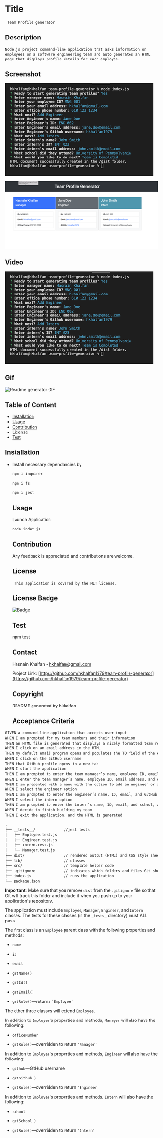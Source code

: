
     
   # Title
     Team Profile generator

   ## Description
    Node.js project command-line application that asks information on employees on a software engineering team and auto generates an HTML page that displays profile details for each employee.

   ## Screenshot
  
  ![Readme generator screenshot](./assets/profile-generator-command-line.png)     

  ![Readme generator screenshot](./assets/profile-generator-html-file.png)

   ## Video
  
  [![Watch the video](./assets/profile-generator-command-line.png)](https://drive.google.com/file/d/1wjiRieleMQvwFmT5Vt7ZhJ-kbkl-oFpo/view)

   ## Gif

  ![Readme generator GIF](./assets/profile-generator.gif)
   
   ## Table of Content
   - [Installation](#installation)
   - [Usage](#usage)
   - [Contribution](#contribution)
   - [License](#license)
   - [Test](#Test)
   
   ## Installation

* Install necessary dependancies by
     
     ```sh
     npm i inquirer
     ```

     ```sh
     npm i fs
     ```

     ```sh
     npm i jest
     ```     
   
   ## Usage
     Launch Application

     ```sh
     node index.js
     ```
     
   ## Contribution
     Any feedback is appreciated and contributions are welcome.
   
   ## License 
       This application is covered by the MIT license.
     
   ## License Badge
   
   ![Badge](https://img.shields.io/badge/License-MIT-blue.svg)

   
   ## Test
     npm test
   
   ## Contact
   Hasnain Khalfan - hkhalfan@gmail.com

   Project Link: [https://github.com/hkhalfan1979/team-profile-generator](https://github.com/hkhalfan1979/team-profile-generator)
     
   ## Copyright
   
     README generated by hkhalfan
   


   ## Acceptance Criteria

```md
GIVEN a command-line application that accepts user input
WHEN I am prompted for my team members and their information
THEN an HTML file is generated that displays a nicely formatted team roster based on user input
WHEN I click on an email address in the HTML
THEN my default email program opens and populates the TO field of the email with the address
WHEN I click on the GitHub username
THEN that GitHub profile opens in a new tab
WHEN I start the application
THEN I am prompted to enter the team manager’s name, employee ID, email address, and office number
WHEN I enter the team manager’s name, employee ID, email address, and office number
THEN I am presented with a menu with the option to add an engineer or an intern or to finish building my team
WHEN I select the engineer option
THEN I am prompted to enter the engineer’s name, ID, email, and GitHub username, and I am taken back to the menu
WHEN I select the intern option
THEN I am prompted to enter the intern’s name, ID, email, and school, and I am taken back to the menu
WHEN I decide to finish building my team
THEN I exit the application, and the HTML is generated
```


```md
.
├── __tests__/             //jest tests
│   ├── Employee.test.js
│   ├── Engineer.test.js
│   ├── Intern.test.js
│   └── Manager.test.js
├── dist/                  // rendered output (HTML) and CSS style sheet      
├── lib/                   // classes
├── src/                   // template helper code 
├── .gitignore             // indicates which folders and files Git should ignore
├── index.js               // runs the application
└── package.json           
```

**Important**: Make sure that you remove `dist` from the `.gitignore` file so that Git will track this folder and include it when you push up to your application's repository.

The application must include `Employee`, `Manager`, `Engineer`, and `Intern` classes. The tests for these classes (in the `_tests_` directory) must ALL pass.

The first class is an `Employee` parent class with the following properties and methods:

* `name`

* `id`

* `email`

* `getName()`

* `getId()`

* `getEmail()`

* `getRole()`&mdash;returns `'Employee'`

The other three classes will extend `Employee`.

In addition to `Employee`'s properties and methods, `Manager` will also have the following:

* `officeNumber`

* `getRole()`&mdash;overridden to return `'Manager'`

In addition to `Employee`'s properties and methods, `Engineer` will also have the following:

* `github`&mdash;GitHub username

* `getGithub()`

* `getRole()`&mdash;overridden to return `'Engineer'`

In addition to `Employee`'s properties and methods, `Intern` will also have the following:

* `school`

* `getSchool()`

* `getRole()`&mdash;overridden to return `'Intern'`